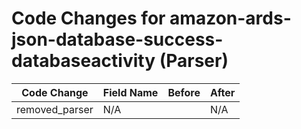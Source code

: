# Code Changes for amazon-ards-json-database-success-databaseactivity (Parser)

| Code Change | Field Name | Before | After |
|-------------|------------|--------|-------|
| removed_parser | N/A |  | N/A |